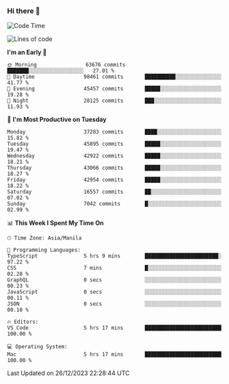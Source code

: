 ### Hi there 👋

<!--START_SECTION:waka-->
![Code Time](http://img.shields.io/badge/Code%20Time-4%2C651%20hrs%2010%20mins-blue)

![Lines of code](https://img.shields.io/badge/From%20Hello%20World%20I%27ve%20Written-104.7%20million%20lines%20of%20code-blue)

**I'm an Early 🐤** 

```text
🌞 Morning                63676 commits       ███████░░░░░░░░░░░░░░░░░░   27.01 % 
🌆 Daytime                98461 commits       ██████████░░░░░░░░░░░░░░░   41.77 % 
🌃 Evening                45457 commits       █████░░░░░░░░░░░░░░░░░░░░   19.28 % 
🌙 Night                  28125 commits       ███░░░░░░░░░░░░░░░░░░░░░░   11.93 % 
```
📅 **I'm Most Productive on Tuesday** 

```text
Monday                   37283 commits       ████░░░░░░░░░░░░░░░░░░░░░   15.82 % 
Tuesday                  45895 commits       █████░░░░░░░░░░░░░░░░░░░░   19.47 % 
Wednesday                42922 commits       █████░░░░░░░░░░░░░░░░░░░░   18.21 % 
Thursday                 43066 commits       █████░░░░░░░░░░░░░░░░░░░░   18.27 % 
Friday                   42954 commits       █████░░░░░░░░░░░░░░░░░░░░   18.22 % 
Saturday                 16557 commits       ██░░░░░░░░░░░░░░░░░░░░░░░   07.02 % 
Sunday                   7042 commits        █░░░░░░░░░░░░░░░░░░░░░░░░   02.99 % 
```


📊 **This Week I Spent My Time On** 

```text
🕑︎ Time Zone: Asia/Manila

💬 Programming Languages: 
TypeScript               5 hrs 9 mins        ████████████████████████░   97.22 % 
CSS                      7 mins              █░░░░░░░░░░░░░░░░░░░░░░░░   02.28 % 
GraphQL                  0 secs              ░░░░░░░░░░░░░░░░░░░░░░░░░   00.23 % 
JavaScript               0 secs              ░░░░░░░░░░░░░░░░░░░░░░░░░   00.11 % 
JSON                     0 secs              ░░░░░░░░░░░░░░░░░░░░░░░░░   00.10 % 

🔥 Editors: 
VS Code                  5 hrs 17 mins       █████████████████████████   100.00 % 

💻 Operating System: 
Mac                      5 hrs 17 mins       █████████████████████████   100.00 % 
```


 Last Updated on 26/12/2023 22:28:44 UTC
<!--END_SECTION:waka-->


<!--
**rad182/rad182** is a ✨ _special_ ✨ repository because its `README.md` (this file) appears on your GitHub profile.

Here are some ideas to get you started:

- 🔭 I’m currently working on ...
- 🌱 I’m currently learning ...
- 👯 I’m looking to collaborate on ...
- 🤔 I’m looking for help with ...
- 💬 Ask me about ...
- 📫 How to reach me: ...
- 😄 Pronouns: ...
- ⚡ Fun fact: ...
-->
